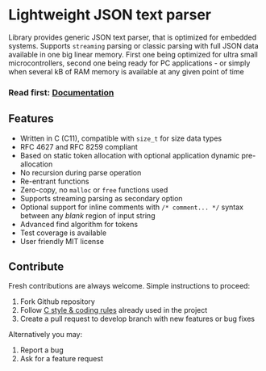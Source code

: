 # Lightweight JSON text parser

Library provides generic JSON text parser, that is optimized for embedded systems.
Supports `streaming` parsing or classic parsing with full JSON data available in one big linear memory.
First one being optimized for ultra small microcontrollers, second one being ready for PC applications - or simply when several kB of RAM memory is available at any given point of time

<h3>Read first: <a href="http://docs.majerle.eu/projects/lwjson/">Documentation</a></h3>

## Features

* Written in C (C11), compatible with ``size_t`` for size data types
* RFC 4627 and RFC 8259 compliant
* Based on static token allocation with optional application dynamic pre-allocation
* No recursion during parse operation
* Re-entrant functions
* Zero-copy, no ``malloc`` or ``free`` functions used
* Supports streaming parsing as secondary option
* Optional support for inline comments with `/* comment... */` syntax between any *blank* region of input string
* Advanced find algorithm for tokens
* Test coverage is available
* User friendly MIT license

## Contribute

Fresh contributions are always welcome. Simple instructions to proceed:

1. Fork Github repository
2. Follow [C style & coding rules](https://github.com/MaJerle/c-code-style) already used in the project
3. Create a pull request to develop branch with new features or bug fixes

Alternatively you may:

1. Report a bug
2. Ask for a feature request
